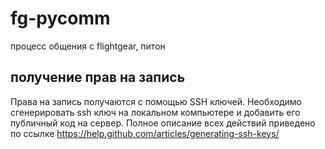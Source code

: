 # fg-pycomm
процесс общения с flightgear, питон
## получение прав на запись
Права на запись получаются с помощью SSH ключей. Необходимо сгенерировать ssh ключ на локальном компьютере и добавить его публичный код на сервер. Полное описание всех действий приведено по ссылке https://help.github.com/articles/generating-ssh-keys/
